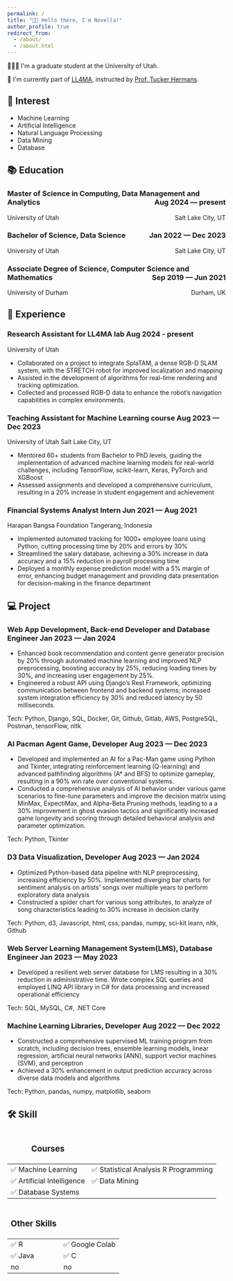 ```yaml
---
permalink: /
title: "👋🏼 Hello there, I'm Novella!"
author_profile: true
redirect_from: 
  - /about/
  - /about.html
---
```

  👩🏻‍💻 I'm a graduate student at the University of Utah.

  🔬 I'm currently part of [LL4MA](https://robot-learning.cs.utah.edu/), instructed by [Prof. Tucker Hermans](https://robot-learning.cs.utah.edu/thermans).

## 🚀 Interest

- Machine Learning
- Artificial Intelligence
- Natural Language Processing
- Data Mining
- Database

## 📚 Education

<p style="text-align:left;">
  <h3> Master of Science in Computing, Data Management and Analytics
    <span style="float:right;">
      Aug 2024 — present
    </span>
  </h3>
</p>
<p style="text-align:left;">
  University of Utah
  <span style="float:right;">
    Salt Lake City, UT 
  </span>
</p>

<p style="text-align:left;">
  <h3>
  Bachelor of Science, Data Science
  <span style="float:right;">
  Jan 2022 — Dec 2023 
  </span>
  </h3>
</p>
<p style="text-align:left;">
  University of Utah
  <span style="float:right">
    Salt Lake City, UT
  </span>
</p>

<p style="text-align:left;">
  <h3> Associate Degree of Science, Computer Science and Mathematics
    <span style="float:right;">
      Sep 2019 — Jun 2021
    </span>
  </h3>
</p>
<p style="text-align:left;">
  University of Durham
  <span style="float:right;">
    Durham, UK
  </span>
</p>

##  💼 Experience

### Research Assistant for LL4MA lab Aug 2024 - present
University of Utah

- Collaborated on a project to integrate SplaTAM, a dense RGB-D SLAM system, with the STRETCH robot for improved localization and mapping
- Assisted in the development of algorithms for real-time rendering and tracking optimization.
- Collected and processed RGB-D data to enhance the robot’s navigation capabilities in complex environments.

### Teaching Assistant for Machine Learning course Aug 2023 — Dec 2023
University of Utah Salt Lake City, UT
- Mentored 60+ students from Bachelor to PhD levels, guiding the implementation of advanced machine learning models for
real-world challenges, including TensorFlow, scikit-learn, Keras, PyTorch and XGBoost
- Assessed assignments and developed a comprehensive curriculum, resulting in a 20% increase in student engagement and achievement

### Financial Systems Analyst Intern Jun 2021 — Aug 2021
Harapan Bangsa Foundation Tangerang, Indonesia 
- Implemented automated tracking for 1000+ employee loans using Python, cutting processing time by 20% and errors by 30%
- Streamlined the salary database, achieving a 30% increase in data accuracy and a 15% reduction in payroll processing time
- Deployed a monthly expense prediction model with a 5% margin of error, enhancing budget management and providing data presentation for decision-making in the finance department

## 💻 Project 

### Web App Development, Back-end Developer and Database Engineer Jan 2023 — Jan 2024

- Enhanced book recommendation and content genre generator precision by 20% through automated machine learning and
improved NLP preprocessing, boosting accuracy by 25%, reducing loading times by 30%, and increasing user engagement by 25%.
- Engineered a robust API using Django’s Rest Framework, optimizing communication between frontend and backend systems;
increased system integration efficiency by 30% and reduced latency by 50 milliseconds.

Tech: Python, Django, SQL, Docker, Git, Github, Gitlab, AWS, PostgreSQL, Postman, tensorFlow, nltk

### AI Pacman Agent Game, Developer Aug 2023 — Dec 2023
- Developed and implemented an AI for a Pac-Man game using Python and Tkinter, integrating reinforcement learning (Q-learning)
and advanced pathfinding algorithms (A* and BFS) to optimize gameplay, resulting in a 90% win rate over conventional systems.
- Conducted a comprehensive analysis of AI behavior under various game scenarios to fine-tune parameters and improve the decision matrix using MinMax, ExpectiMax, and Alpha-Beta Pruning methods, leading to a a 30% improvement in ghost evasion tactics and significantly increased game longevity and scoring through detailed behavioral analysis and parameter optimization.

Tech: Python, Tkinter

### D3 Data Visualization, Developer Aug 2023 — Jan 2024
- Optimized Python-based data pipeline with NLP preprocessing, increasing efficiency by 50%. Implemented diverging bar charts for
sentiment analysis on artists’ songs over multiple years to perform exploratory data analysis
- Constructed a spider chart for various song attributes, to analyze of song characteristics leading to 30% increase in decision clarity 

Tech: Python, d3, Javascript, html, css, pandas, numpy, sci-kit learn, nltk, Github

### Web Server Learning Management System(LMS), Database Engineer Jan 2023 — May 2023
- Developed a resilient web server database for LMS resulting in a 30% reduction in administrative time. Wrote complex SQL queries and employed LINQ API library in C# for data processing and increased operational efficiency

Tech: SQL, MySQL, C#, .NET Core 

### Machine Learning Libraries, Developer Aug 2022 — Dec 2022
- Constructed a comprehensive supervised ML training program from scratch, including decision trees, ensemble learning models, linear regression, artificial neural networks (ANN), support vector machines (SVM), and perceptron
- Achieved a 30% enhancement in output prediction accuracy across diverse data models and algorithms 

Tech: Python, pandas, numpy, matplotlib, seaborn

## 🛠️ Skill
<!-- ### Courses  -->
<style>
td, th {
   border: none!important;
}
</style>
|<h3>**Courses** </h3>| |
|---                 |---|
|✅ Machine Learning    | ✅ Statistical Analysis R Programming|
|✅ Artificial Intelligence|✅ Data Mining 
|✅ Database Systems| 

<!-- ### Other Skills  -->
<style>
td, th {
   border: none!important;
}
</style>
|<h3>**Other Skills** </h3>| |
|---                 |---|
|✅ R    | ✅ Google Colab|
|✅ Java |✅ C
|no |no|